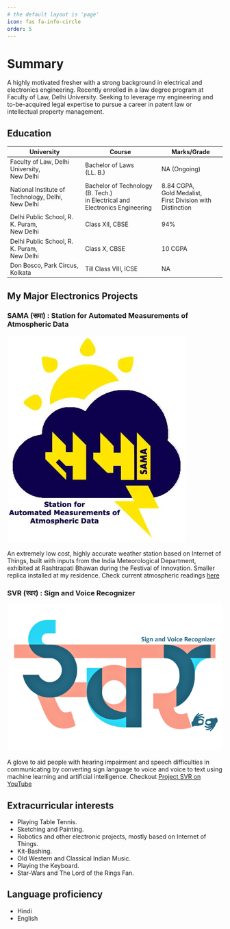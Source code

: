 ```yaml
---
# the default layout is 'page'
icon: fas fa-info-circle
order: 5
---
```



# Summary

A highly motivated fresher with a strong background in electrical
and electronics engineering. Recently enrolled in a law degree
program at Faculty of Law, Delhi University. Seeking to leverage
my engineering and to-be-acquired legal expertise to pursue a
career in patent law or intellectual property management.

## Education

|University|Course|Marks/Grade
|-----------|-----------|-------|
|Faculty of Law, Delhi University, <br />New Delhi|Bachelor of Laws <br />(LL. B.)|NA (Ongoing)|
|National Institute of Technology, Delhi, <br />New Delhi|Bachelor of Technology (B. Tech.) <br />in Electrical and Electronics Engineering|8.84 CGPA, <br />Gold Medalist, <br />First Division with Distinction|
|Delhi Public School, R. K. Puram, <br />New Delhi|Class XII, CBSE|94%|
|Delhi Public School, R. K. Puram, <br />New Delhi|Class X, CBSE|10 CGPA|
|Don Bosco, Park Circus, <br />Kolkata|Till Class VIII, ICSE|NA|

## My Major Electronics Projects

### **SAMA (समा)** : Station for Automated Measurements of Atmospheric Data 

![SAMA Logo](https://raw.githubusercontent.com/Technolawhere/technolawhere.github.io/main/images/About/SAMA%20logo.jpg "SAMA Logo")


An extremely low cost, highly accurate weather station based on Internet of Things, built with inputs from the India Meteorological Department, exhibited at Rashtrapati Bhawan during the Festival of Innovation. Smaller replica installed at my residence. Check current atmospheric readings [here](https://technolawhere.github.io/SAMA-समा/)

### **SVR (स्वर)** : Sign and Voice Recognizer 

![SVR Logo](https://raw.githubusercontent.com/Technolawhere/technolawhere.github.io/main/images/About/SVR%20Logo.png "SVR Logo")

A glove to aid people with hearing impairment and speech difficulties in communicating by converting sign language to voice and voice to text using machine learning and artificial intelligence. Checkout [Project SVR on YouTube](https://www.youtube.com/@projectsvrnitdelhi6028/videos)


## Extracurricular interests

* Playing Table Tennis.
* Sketching and Painting.
* Robotics and other electronic projects, mostly based on Internet of Things.
* Kit-Bashing.
* Old Western and Classical Indian Music.
* Playing the Keyboard.
* Star-Wars and The Lord of the Rings Fan.

## Language proficiency
* Hindi
* English
